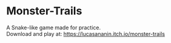 # Monster-Trails
A Snake-like game made for practice.<br>
Download and play at: https://lucasananin.itch.io/monster-trails
